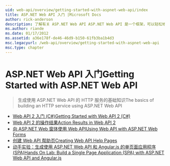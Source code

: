 ```yaml
---
uid: web-api/overview/getting-started-with-aspnet-web-api/index
title: ASP.NET Web API 入门 |Microsoft Docs
author: rick-anderson
description: 了解有关 ASP.NET Web API ASP.NET Web API 是一个框架，可以轻松地构建 HTTP 服务访问范围广泛的客户端，包括浏览器...
ms.author: riande
ms.date: 01/17/2012
ms.assetid: a36e178f-de46-46d9-b150-61fb3ba1b4d3
msc.legacyurl: /web-api/overview/getting-started-with-aspnet-web-api
msc.type: chapter
---
```

<a name="getting-started-with-aspnet-web-api"></a><span data-ttu-id="6d403-103">ASP.NET Web API 入门</span><span class="sxs-lookup"><span data-stu-id="6d403-103">Getting Started with ASP.NET Web API</span></span>
====================
> <span data-ttu-id="6d403-104">生成使用 ASP.NET Web API 的 HTTP 服务的基础知识</span><span class="sxs-lookup"><span data-stu-id="6d403-104">The basics of building an HTTP service using ASP.NET Web API</span></span>


- [<span data-ttu-id="6d403-105">Web API 2 入门 (C#)</span><span class="sxs-lookup"><span data-stu-id="6d403-105">Getting Started with Web API 2 (C#)</span></span>](tutorial-your-first-web-api.md)
- [<span data-ttu-id="6d403-106">Web API 2 的操作结果</span><span class="sxs-lookup"><span data-stu-id="6d403-106">Action Results in Web API 2</span></span>](action-results.md)
- [<span data-ttu-id="6d403-107">向 ASP.NET Web 窗体使用 Web API</span><span class="sxs-lookup"><span data-stu-id="6d403-107">Using Web API with ASP.NET Web Forms</span></span>](using-web-api-with-aspnet-web-forms.md)
- [<span data-ttu-id="6d403-108">创建 Web API 帮助页</span><span class="sxs-lookup"><span data-stu-id="6d403-108">Creating Web API Help Pages</span></span>](creating-api-help-pages.md)
- [<span data-ttu-id="6d403-109">动手实验：生成使用 ASP.NET Web API 和 Angular.js 的单页面应用程序 (SPA)</span><span class="sxs-lookup"><span data-stu-id="6d403-109">Hands On Lab: Build a Single Page Application (SPA) with ASP.NET Web API and Angular.js</span></span>](build-a-single-page-application-spa-with-aspnet-web-api-and-angularjs.md)
